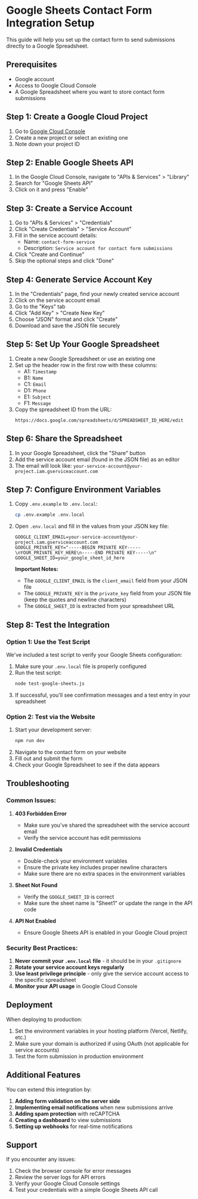 # Google Sheets Contact Form Integration Setup

This guide will help you set up the contact form to send submissions directly to a Google Spreadsheet.

## Prerequisites

- Google account
- Access to Google Cloud Console
- A Google Spreadsheet where you want to store contact form submissions

## Step 1: Create a Google Cloud Project

1. Go to [Google Cloud Console](https://console.cloud.google.com/)
2. Create a new project or select an existing one
3. Note down your project ID

## Step 2: Enable Google Sheets API

1. In the Google Cloud Console, navigate to "APIs & Services" > "Library"
2. Search for "Google Sheets API"
3. Click on it and press "Enable"

## Step 3: Create a Service Account

1. Go to "APIs & Services" > "Credentials"
2. Click "Create Credentials" > "Service Account"
3. Fill in the service account details:
   - Name: `contact-form-service`
   - Description: `Service account for contact form submissions`
4. Click "Create and Continue"
5. Skip the optional steps and click "Done"

## Step 4: Generate Service Account Key

1. In the "Credentials" page, find your newly created service account
2. Click on the service account email
3. Go to the "Keys" tab
4. Click "Add Key" > "Create New Key"
5. Choose "JSON" format and click "Create"
6. Download and save the JSON file securely

## Step 5: Set Up Your Google Spreadsheet

1. Create a new Google Spreadsheet or use an existing one
2. Set up the header row in the first row with these columns:
   - A1: `Timestamp`
   - B1: `Name`
   - C1: `Email`
   - D1: `Phone`
   - E1: `Subject`
   - F1: `Message`
3. Copy the spreadsheet ID from the URL:
   ```
   https://docs.google.com/spreadsheets/d/SPREADSHEET_ID_HERE/edit
   ```

## Step 6: Share the Spreadsheet

1. In your Google Spreadsheet, click the "Share" button
2. Add the service account email (found in the JSON file) as an editor
3. The email will look like: `your-service-account@your-project.iam.gserviceaccount.com`

## Step 7: Configure Environment Variables

1. Copy `.env.example` to `.env.local`:
   ```bash
   cp .env.example .env.local
   ```

2. Open `.env.local` and fill in the values from your JSON key file:
   ```env
   GOOGLE_CLIENT_EMAIL=your-service-account@your-project.iam.gserviceaccount.com
   GOOGLE_PRIVATE_KEY="-----BEGIN PRIVATE KEY-----\nYOUR_PRIVATE_KEY_HERE\n-----END PRIVATE KEY-----\n"
   GOOGLE_SHEET_ID=your_google_sheet_id_here
   ```

   **Important Notes:**
   - The `GOOGLE_CLIENT_EMAIL` is the `client_email` field from your JSON file
   - The `GOOGLE_PRIVATE_KEY` is the `private_key` field from your JSON file (keep the quotes and newline characters)
   - The `GOOGLE_SHEET_ID` is extracted from your spreadsheet URL

## Step 8: Test the Integration

### Option 1: Use the Test Script
We've included a test script to verify your Google Sheets configuration:

1. Make sure your `.env.local` file is properly configured
2. Run the test script:
   ```bash
   node test-google-sheets.js
   ```
3. If successful, you'll see confirmation messages and a test entry in your spreadsheet

### Option 2: Test via the Website
1. Start your development server:
   ```bash
   npm run dev
   ```
2. Navigate to the contact form on your website
3. Fill out and submit the form
4. Check your Google Spreadsheet to see if the data appears

## Troubleshooting

### Common Issues:

1. **403 Forbidden Error**
   - Make sure you've shared the spreadsheet with the service account email
   - Verify the service account has edit permissions

2. **Invalid Credentials**
   - Double-check your environment variables
   - Ensure the private key includes proper newline characters
   - Make sure there are no extra spaces in the environment variables

3. **Sheet Not Found**
   - Verify the `GOOGLE_SHEET_ID` is correct
   - Make sure the sheet name is "Sheet1" or update the range in the API code

4. **API Not Enabled**
   - Ensure Google Sheets API is enabled in your Google Cloud project

### Security Best Practices:

1. **Never commit your `.env.local` file** - it should be in your `.gitignore`
2. **Rotate your service account keys regularly**
3. **Use least privilege principle** - only give the service account access to the specific spreadsheet
4. **Monitor your API usage** in Google Cloud Console

## Deployment

When deploying to production:

1. Set the environment variables in your hosting platform (Vercel, Netlify, etc.)
2. Make sure your domain is authorized if using OAuth (not applicable for service accounts)
3. Test the form submission in production environment

## Additional Features

You can extend this integration by:

1. **Adding form validation on the server side**
2. **Implementing email notifications** when new submissions arrive
3. **Adding spam protection** with reCAPTCHA
4. **Creating a dashboard** to view submissions
5. **Setting up webhooks** for real-time notifications

## Support

If you encounter any issues:

1. Check the browser console for error messages
2. Review the server logs for API errors
3. Verify your Google Cloud Console settings
4. Test your credentials with a simple Google Sheets API call